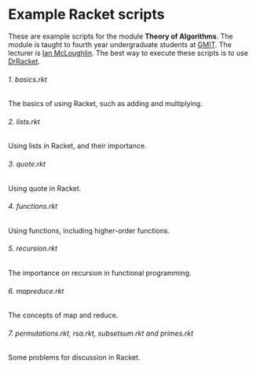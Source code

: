 # Example Racket scripts
These are example scripts for the module **Theory of Algorithms**.
The module is taught to fourth year undergraduate students at [GMIT](http://www.gmit.ie).
The lecturer is [Ian McLoughlin](https://ianmcloughlin.github.io).
The best way to execute these scripts is to use [DrRacket](https://racket-lang.org/).

###### 1. basics.rkt
The basics of using Racket, such as adding and multiplying.

###### 2. lists.rkt
Using lists in Racket, and their importance.

###### 3. quote.rkt
Using quote in Racket.

###### 4. functions.rkt
Using functions, including higher-order functions.

###### 5. recursion.rkt
The importance on recursion in functional programming.

###### 6. mapreduce.rkt
The concepts of map and reduce.

###### 7. permutations.rkt, rsa.rkt, subsetsum.rkt and primes.rkt
Some problems for discussion in Racket.